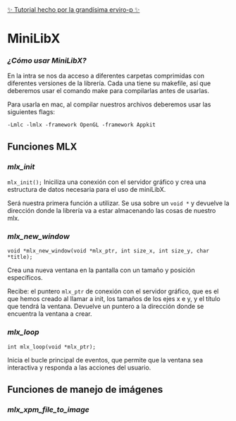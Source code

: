 <a href="https://github.com/erivero-p/42-Tutorials/blob/master/About%20MiniLibX/Cómo%20y%20para%20qué%20usar%20MiniLibx.md">
✨ Tutorial hecho por la grandísima erviro-p ✨
</a>

# MiniLibX

### *¿Cómo usar MiniLibX?*
En la intra se nos da acceso a diferentes carpetas comprimidas con diferentes versiones de la librería. Cada una tiene su makefile, así que deberemos usar el comando make para compilarlas antes de usarlas.

Para usarla en mac, al compilar nuestros archivos deberemos usar las siguientes flags:

`-Lmlc -lmlx -framework OpenGL -framework Appkit`

## Funciones MLX

### *mlx_init*
`mlx_init();`
Iniciliza una conexión con el servidor gráfico y crea una estructura de datos necesaria para el uso de miniLibX.

Será nuestra primera función a utilizar. Se usa sobre un `void *` y devuelve la dirección donde la librería va a estar almacenando las cosas de nuestro mlx.

### *mlx_new_window*

`void *mlx_new_window(void *mlx_ptr, int size_x, int size_y, char *title);`

Crea una nueva ventana en la pantalla con un tamaño y posición específicos.

Recibe: el puntero `mlx_ptr` de conexión con el servidor gráfico, que es el que hemos creado al llamar a init, los tamaños de los ejes x e y, y el título que tendrá la ventana. Devuelve un puntero a la dirección donde se encuentra la ventana a crear.

### *mlx_loop*

`int mlx_loop(void *mlx_ptr);`

Inicia el bucle principal de eventos, que permite que la ventana sea interactiva y responda a las acciones del usuario.

## Funciones de manejo de imágenes

### *mlx_xpm_file_to_image*





